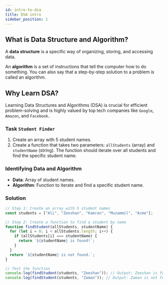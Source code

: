 ```yaml
---
id: intro-to-dsa
title: DSA intro
sidebar_position: 1
---
```


## What is Data Structure and Algorithm?

A **data structure** is a specific way of organizing, storing, and accessing data.

An **algorithm** is a set of instructions that tell the computer how to do something. You can also say that a step-by-step solution to a problem is called an algorithm.

## Why Learn DSA?

Learning Data Structures and Algorithms (DSA) is crucial for efficient problem-solving and is highly valued by top tech companies like `Google`, `Amazon`, and `Facebook.`

### Task `Student Finder`

1. Create an array with 5 student names.
2. Create a function that takes two parameters: `allStudents` (array) and `studentName` (string). The function should iterate over all students and find the specific student name.

### Identifying Data and Algorithm

- **Data**: Array of student names.
- **Algorithm**: Function to iterate and find a specific student name.

### Solution

```javascript
// Step 1: Create an array with 5 student names
const students = ["Ali", "Zeeshan", "Kamran", "Muzammil", "Acme"];

// Step 2: Create a function to find a student by name
function findStudent(allStudents, studentName) {
  for (let i = 0; i < allStudents.length; i++) {
    if (allStudents[i] === studentName) {
      return `${studentName} is found!`;
    }
  }
  return `${studentName} is not found.`;
}

// Test the function
console.log(findStudent(students, "Zeeshan")); // Output: Zeeshan is found!
console.log(findStudent(students, "Zaman")); // Output: Zaman is not found.
```
